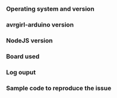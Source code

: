 ### Operating system and version
<!--- What OS and OS version are you running? -->


### avrgirl-arduino version
<!--- What version of avrgirl-arduino did you encounter the issue with? -->


### NodeJS version
<!--- What version of NodeJS did you encounter the issue with? -->


### Board used
<!-- What board did you encounter the issue with? -->


### Log ouput
<!-- Please include any relevant logs or output -->


### Sample code to reproduce the issue
<!-- Please include some sample code to reproduce the issue -->
